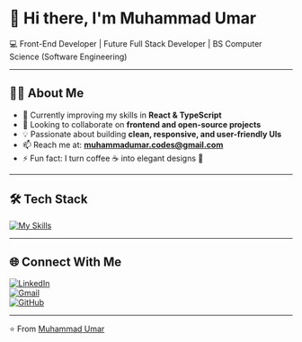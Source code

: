 # 👋 Hi there, I'm Muhammad Umar  

💻 Front-End Developer | Future Full Stack Developer | BS Computer Science (Software Engineering)  

---

## 👨‍💻 About Me  
- 🌱 Currently improving my skills in **React & TypeScript**  
- 👯 Looking to collaborate on **frontend and open-source projects**  
- 💡 Passionate about building **clean, responsive, and user-friendly UIs**  
- 📫 Reach me at: **muhammadumar.codes@gmail.com**  
- ⚡ Fun fact: I turn coffee ☕ into elegant designs 🎨  

---

## 🛠️ Tech Stack  

[![My Skills](https://skillicons.dev/icons?i=html,css,js,ts,react,git,github,vscode,yarn,npm,tailwind,bootstrap,figma)](https://skillicons.dev)  

---

## 🌐 Connect With Me  

[![LinkedIn](https://img.shields.io/badge/LinkedIn-0A66C2?style=for-the-badge&logo=linkedin&logoColor=white)](https://www.linkedin.com/in/muhammadumar-developer)  
[![Gmail](https://img.shields.io/badge/Gmail-EA4335?style=for-the-badge&logo=gmail&logoColor=white)](mailto:muhammadumar.codes@gmail.com)  
[![GitHub](https://img.shields.io/badge/GitHub-181717?style=for-the-badge&logo=github&logoColor=white)](https://github.com/muhammadumar-codes)  

---

⭐ From [Muhammad Umar](https://github.com/muhammadumar-codes)
